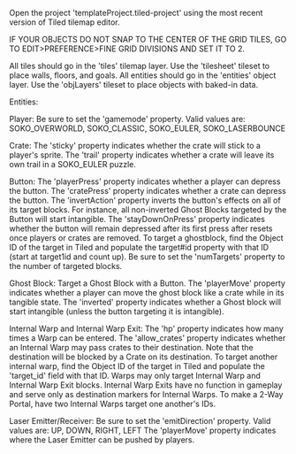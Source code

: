 Open the project 'templateProject.tiled-project' using the most recent version of Tiled tilemap editor.

IF YOUR OBJECTS DO NOT SNAP TO THE CENTER OF THE GRID TILES, GO TO EDIT>PREFERENCE>FINE GRID DIVISIONS AND SET IT TO 2.

All tiles should go in the 'tiles' tilemap layer. Use the 'tilesheet' tileset to place walls, floors, and goals.
All entities should go in the 'entities' object layer. Use the 'objLayers' tileset to place objects with baked-in data.

Entities:

Player:
    Be sure to set the 'gamemode' property.
    Valid values are:
            SOKO_OVERWORLD,
            SOKO_CLASSIC,
            SOKO_EULER,
            SOKO_LASERBOUNCE

Crate:
    The 'sticky' property indicates whether the crate will stick to a player's sprite.
    The 'trail' property indicates whether a crate will leave its own trail in a SOKO_EULER puzzle.

Button:
    The 'playerPress' property indicates whether a player can depress the button.
    The 'cratePress' property indicates whether a crate can depress the button.
    The 'invertAction' property inverts the button's effects on all of its target blocks. For instance, all non-inverted Ghost Blocks targeted by the Button will start intangible.
    The 'stayDownOnPress' property indicates whether the button will remain depressed after its first press after resets once players or crates are removed.
    To target a ghostblock, find the Object ID of the target in Tiled and populate the target#id property with that ID (start at target1id and count up).
    Be sure to set the 'numTargets' property to the number of targeted blocks.

Ghost Block:
    Target a Ghost Block with a Button.
    The 'playerMove' property indicates whether a player can move the ghost block like a crate while in its tangible state.
    The 'inverted' property indicates whether a Ghost block will start intangible (unless the button targeting it is intangible).

Internal Warp and Internal Warp Exit:
    The 'hp' property indicates how many times a Warp can be entered.
    The 'allow_crates' property indicates whether an Internal Warp may pass crates to their destination. Note that the destination will be blocked by a Crate on its destination.
    To target another internal warp, find the Object ID of the target in Tiled and populate the 'target_id' field with that ID.
    Warps may only target Internal Warp and Internal Warp Exit blocks. Internal Warp Exits have no function in gameplay and serve only as destination markers for Internal Warps. To make a 2-Way Portal, have two Internal Warps target one another's IDs.

Laser Emitter/Receiver:
    Be sure to set the 'emitDirection' property.
    Valid values are:
        UP,
        DOWN,
        RIGHT,
        LEFT
    The 'playerMove' property indicates where the Laser Emitter can be pushed by players.

